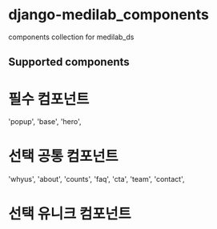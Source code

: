 django-medilab_components
==========

components collection for medilab_ds

Supported components
------------
# 필수 컴포넌트
'popup',
'base',
'hero',

# 선택 공통 컴포넌트
'whyus',
'about',
'counts',
'faq',
'cta',
'team',
'contact',

# 선택 유니크 컴포넌트


